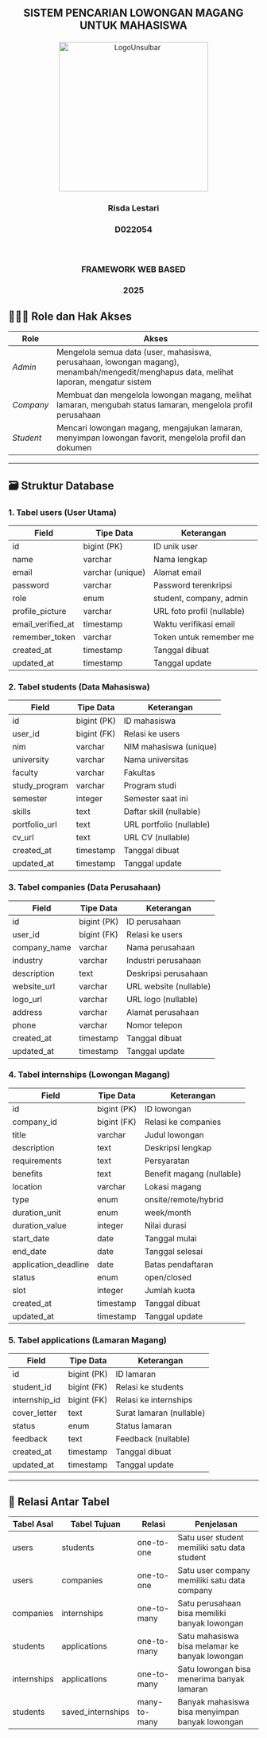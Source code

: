 ## <p align="center" style="margin-top: 0;">SISTEM PENCARIAN LOWONGAN MAGANG UNTUK MAHASISWA</p>

<p align="center">
  <img src="/public/LogoUnsulbar.png" width="300" alt="LogoUnsulbar" />
</p>

### <p align="center">Risda Lestari</p>

### <p align="center">D022054</p></br>

### <p align="center">FRAMEWORK WEB BASED</p>

### <p align="center">2025</p>

## 🧑‍🤝‍🧑 Role dan Hak Akses

| Role         | Akses                                                                              |
|--------------|-----------------------------------------------------------------------------------|
| *Admin*      | Mengelola semua data (user, mahasiswa, perusahaan, lowongan magang), menambah/mengedit/menghapus data, melihat laporan, mengatur sistem |
| *Company*    | Membuat dan mengelola lowongan magang, melihat lamaran, mengubah status lamaran, mengelola profil perusahaan |
| *Student*    | Mencari lowongan magang, mengajukan lamaran, menyimpan lowongan favorit, mengelola profil dan dokumen |

---

## 🗃 Struktur Database

### 1. Tabel users (User Utama)

| Field               | Tipe Data        | Keterangan                                |
|---------------------|------------------|-------------------------------------------|
| id                  | bigint (PK)      | ID unik user                              |
| name                | varchar          | Nama lengkap                              |
| email               | varchar (unique) | Alamat email                              |
| password            | varchar          | Password terenkripsi                      |
| role                | enum             | student, company, admin                   |
| profile_picture     | varchar          | URL foto profil (nullable)                |
| email_verified_at   | timestamp        | Waktu verifikasi email                    |
| remember_token      | varchar          | Token untuk remember me                   |
| created_at          | timestamp        | Tanggal dibuat                            |
| updated_at          | timestamp        | Tanggal update                            |

### 2. Tabel students (Data Mahasiswa)

| Field           | Tipe Data   | Keterangan                     |
|-----------------|-------------|--------------------------------|
| id              | bigint (PK) | ID mahasiswa                   |
| user_id         | bigint (FK) | Relasi ke users                |
| nim             | varchar     | NIM mahasiswa (unique)         |
| university      | varchar     | Nama universitas               |
| faculty         | varchar     | Fakultas                       |
| study_program   | varchar     | Program studi                  |
| semester        | integer     | Semester saat ini              |
| skills          | text        | Daftar skill (nullable)        |
| portfolio_url   | text        | URL portfolio (nullable)       |
| cv_url          | text        | URL CV (nullable)              |
| created_at      | timestamp   | Tanggal dibuat                 |
| updated_at      | timestamp   | Tanggal update                 |

### 3. Tabel companies (Data Perusahaan)

| Field           | Tipe Data   | Keterangan                     |
|-----------------|-------------|--------------------------------|
| id              | bigint (PK) | ID perusahaan                  |
| user_id         | bigint (FK) | Relasi ke users                |
| company_name    | varchar     | Nama perusahaan                |
| industry        | varchar     | Industri perusahaan            |
| description     | text        | Deskripsi perusahaan           |
| website_url     | varchar     | URL website (nullable)         |
| logo_url        | varchar     | URL logo (nullable)            |
| address         | varchar     | Alamat perusahaan              |
| phone           | varchar     | Nomor telepon                  |
| created_at      | timestamp   | Tanggal dibuat                 |
| updated_at      | timestamp   | Tanggal update                 |

### 4. Tabel internships (Lowongan Magang)

| Field               | Tipe Data   | Keterangan                     |
|---------------------|-------------|--------------------------------|
| id                  | bigint (PK) | ID lowongan                    |
| company_id          | bigint (FK) | Relasi ke companies            |
| title               | varchar     | Judul lowongan                 |
| description         | text        | Deskripsi lengkap              |
| requirements        | text        | Persyaratan                    |
| benefits            | text        | Benefit magang (nullable)      |
| location            | varchar     | Lokasi magang                  |
| type                | enum        | onsite/remote/hybrid           |
| duration_unit       | enum        | week/month                     |
| duration_value      | integer     | Nilai durasi                   |
| start_date          | date        | Tanggal mulai                  |
| end_date            | date        | Tanggal selesai                |
| application_deadline| date        | Batas pendaftaran              |
| status              | enum        | open/closed                    |
| slot                | integer     | Jumlah kuota                   |
| created_at          | timestamp   | Tanggal dibuat                 |
| updated_at          | timestamp   | Tanggal update                 |

### 5. Tabel applications (Lamaran Magang)

| Field           | Tipe Data   | Keterangan                     |
|-----------------|-------------|--------------------------------|
| id              | bigint (PK) | ID lamaran                     |
| student_id      | bigint (FK) | Relasi ke students             |
| internship_id   | bigint (FK) | Relasi ke internships          |
| cover_letter    | text        | Surat lamaran (nullable)       |
| status          | enum        | Status lamaran                 |
| feedback        | text        | Feedback (nullable)            |
| created_at      | timestamp   | Tanggal dibuat                 |
| updated_at      | timestamp   | Tanggal update                 |

---

## 🔗 Relasi Antar Tabel

| Tabel Asal      | Tabel Tujuan     | Relasi          | Penjelasan                                  |
|-----------------|------------------|-----------------|----------------------------------------------|
| users           | students         | one-to-one      | Satu user student memiliki satu data student |
| users           | companies        | one-to-one      | Satu user company memiliki satu data company |
| companies       | internships      | one-to-many     | Satu perusahaan bisa memiliki banyak lowongan|
| students        | applications     | one-to-many     | Satu mahasiswa bisa melamar ke banyak lowongan|
| internships     | applications     | one-to-many     | Satu lowongan bisa menerima banyak lamaran  |
| students        | saved_internships| many-to-many    | Banyak mahasiswa bisa menyimpan banyak lowongan|
